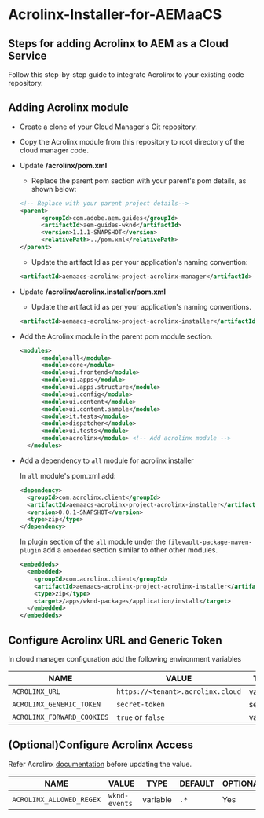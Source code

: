 # Acrolinx-Installer-for-AEMaaCS

## Steps for adding Acrolinx to AEM as a Cloud Service

Follow this step-by-step guide to integrate Acrolinx to your existing code repository.

## Adding Acrolinx module

- Create a clone of your Cloud Manager's Git repository.
- Copy the Acrolinx module from this repository to root directory of the cloud manager code.
- Update  **/acrolinx/pom.xml**

  - Replace the parent pom section with your parent&#39;s pom details, as shown below:

  ```xml
  <!-- Replace with your parent project details-->
  <parent>
        <groupId>com.adobe.aem.guides</groupId> 
        <artifactId>aem-guides-wknd</artifactId> 
        <version>1.1.1-SNAPSHOT</version>
        <relativePath>../pom.xml</relativePath>
  </parent>
  ```

  - Update the artifact Id as per your application's naming convention:

  ```xml
  <artifactId>aemaacs-acrolinx-project-acrolinx-manager</artifactId>
  ```

- Update  **/acrolinx/acrolinx.installer/pom.xml**

  - Update the artifact id as per your application's naming conventions.

  ```xml
  <artifactId>aemaacs-acrolinx-project-acrolinx-installer</artifactId>
  ```

- Add the Acrolinx module in the parent pom module section.

  ```xml
  <modules>
        <module>all</module>
        <module>core</module>
        <module>ui.frontend</module>
        <module>ui.apps</module>
        <module>ui.apps.structure</module>
        <module>ui.config</module>
        <module>ui.content</module>
        <module>ui.content.sample</module>
        <module>it.tests</module>
        <module>dispatcher</module>
        <module>ui.tests</module>
        <module>acrolinx</module> <!-- Add acrolinx module -->
    </modules>
  ```

- Add a dependency to `all` module for acrolinx installer

  In `all` module's pom.xml add:

  ```xml
  <dependency>
    <groupId>com.acrolinx.client</groupId>
    <artifactId>aemaacs-acrolinx-project-acrolinx-installer</artifactId>
    <version>0.0.1-SNAPSHOT</version>
    <type>zip</type>
  </dependency>
  ```

  In plugin section of the `all` module under the `filevault-package-maven-plugin` add a `embedded` section similar to other other modules.

  ```xml
  <embeddeds>
    <embedded>
      <groupId>com.acrolinx.client</groupId>
      <artifactId>aemaacs-acrolinx-project-acrolinx-installer</artifactId>
      <type>zip</type>
      <target>/apps/wknd-packages/application/install</target>
    </embedded>
  </embeddeds>
  ```

## Configure Acrolinx URL and Generic Token

In cloud manager configuration add the following environment variables

| NAME | VALUE | TYPE | DEFAULT | OPTIONAL |
|------|-------|------|---------|----------|
|`ACROLINX_URL`| `https://<tenant>.acrolinx.cloud`| variable || No |
|`ACROLINX_GENERIC_TOKEN`|`secret-token`|secret|| No |
|`ACROLINX_FORWARD_COOKIES`|`true` or `false`| variable |`false`| Yes |

## (Optional)Configure Acrolinx Access

Refer Acrolinx [documentation](https://docs.acrolinx.com/aem/latest/en/acrolinx-for-adobe-experience-manager-admin-guide#:~:text=Configure%20Acrolinx%20Access) before updating the value.

| NAME | VALUE | TYPE | DEFAULT | OPTIONAL |
|------|-------|------|---------|----------|
|`ACROLINX_ALLOWED_REGEX`|`wknd-events`| variable | `.*` | Yes |

